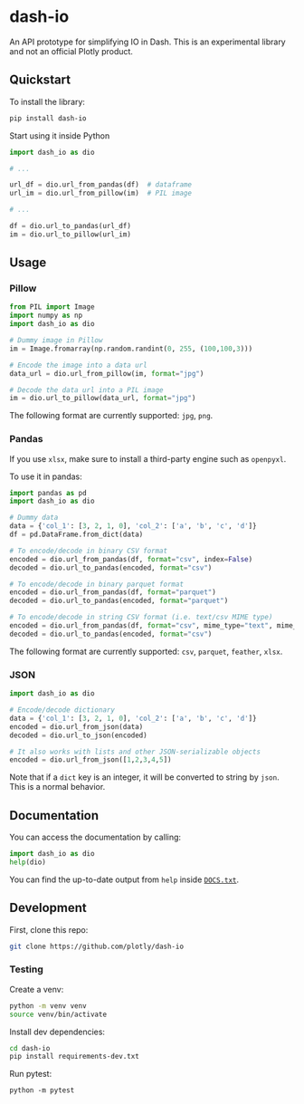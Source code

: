 # dash-io

An API prototype for simplifying IO in Dash. This is an experimental library and not an official Plotly product.

## Quickstart

To install the library:
```bash
pip install dash-io
```

Start using it inside Python
```python
import dash_io as dio

# ...

url_df = dio.url_from_pandas(df)  # dataframe
url_im = dio.url_from_pillow(im)  # PIL image

# ...

df = dio.url_to_pandas(url_df)
im = dio.url_to_pillow(url_im)
```

## Usage

### Pillow

```python
from PIL import Image
import numpy as np
import dash_io as dio

# Dummy image in Pillow
im = Image.fromarray(np.random.randint(0, 255, (100,100,3)))

# Encode the image into a data url
data_url = dio.url_from_pillow(im, format="jpg")

# Decode the data url into a PIL image
im = dio.url_to_pillow(data_url, format="jpg")
```

The following format are currently supported: `jpg`, `png`.

### Pandas

If you use `xlsx`, make sure to install a third-party engine such as `openpyxl`.

To use it in pandas:
```python
import pandas as pd
import dash_io as dio

# Dummy data
data = {'col_1': [3, 2, 1, 0], 'col_2': ['a', 'b', 'c', 'd']}
df = pd.DataFrame.from_dict(data)

# To encode/decode in binary CSV format
encoded = dio.url_from_pandas(df, format="csv", index=False)
decoded = dio.url_to_pandas(encoded, format="csv")

# To encode/decode in binary parquet format
encoded = dio.url_from_pandas(df, format="parquet")
decoded = dio.url_to_pandas(encoded, format="parquet")

# To encode/decode in string CSV format (i.e. text/csv MIME type)
encoded = dio.url_from_pandas(df, format="csv", mime_type="text", mime_subtype="csv", index=False)
decoded = dio.url_to_pandas(encoded, format="csv")
```

The following format are currently supported: `csv`, `parquet`, `feather`, `xlsx`.


### JSON

```python
import dash_io as dio

# Encode/decode dictionary
data = {'col_1': [3, 2, 1, 0], 'col_2': ['a', 'b', 'c', 'd']}
encoded = dio.url_from_json(data)
decoded = dio.url_to_json(encoded)

# It also works with lists and other JSON-serializable objects
encoded = dio.url_from_json([1,2,3,4,5])
```

Note that if a `dict` key is an integer, it will be converted to string by `json`. This is a normal behavior.


## Documentation

You can access the documentation by calling:
```python
import dash_io as dio
help(dio)
```

You can find the up-to-date output from `help` inside [`DOCS.txt`](DOCS.txt).


## Development

First, clone this repo:
```bash
git clone https://github.com/plotly/dash-io
```

### Testing

Create a venv:
```bash
python -m venv venv
source venv/bin/activate
```

Install dev dependencies:
```bash
cd dash-io
pip install requirements-dev.txt
```

Run pytest:
```
python -m pytest
```
